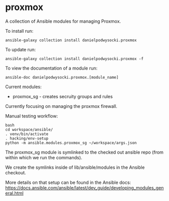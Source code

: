 # proxmox

A collection of Ansible modules for managing Proxmox.

To install run:

```
ansible-galaxy collection install danielpodwysocki.proxmox
```
To update run:
```
ansible-galaxy collection install danielpodwysocki.proxmox -f
```

To view the documentation of a module run:
```
ansible-doc danielpodwysocki.proxmox.[module_name]
```

Current modules:
+ proxmox_sg - creates secruity groups and rules


Currently focusing on managing the proxmox firewall.

Manual testing workflow:

```
bash
cd workspace/ansible/
. venv/bin/activate
. hacking/env-setup
python -m ansible.modules.proxmox_sg ~/workspace/args.json 
```
The proxmox_sg module is symlinked to the checked out ansible repo (from within which we run the commands).

We create the symlinks inside of lib/ansible/modules in the Ansible checkout. 

More details on that setup can be found in the Ansible docs: https://docs.ansible.com/ansible/latest/dev_guide/developing_modules_general.html
